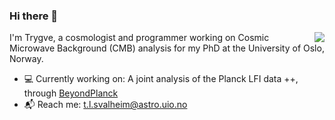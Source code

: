 ### Hi there 👋

<!--**trygvels/trygvels** is a ✨ _special_ ✨ repository because its `README.md` (this file) appears on your GitHub profile.-->
<img align="right" src="https://github-readme-stats.vercel.app/api?username=trygvels&show_icons=true&count_private=true&hide_title=true&show_icons=true"/>



I'm Trygve, a cosmologist and programmer working on Cosmic Microwave Background (CMB) analysis for my PhD at the University of Oslo, Norway.

- :computer: Currently working on: A joint analysis of the Planck LFI data ++, through [BeyondPlanck](https://beyondplanck.science/)
- :mailbox_with_mail: Reach me: [t.l.svalheim@astro.uio.no](mailto:tlsvalheim@gmail.com)

<!--
Here are some ideas to get you started:

- 🔭 I’m currently working on ...
- 🌱 I’m currently learning ...
- 👯 I’m looking to collaborate on ...
- 🤔 I’m looking for help with ...
- 💬 Ask me about ...
- 📫 How to reach me: ...
- 😄 Pronouns: ...
- ⚡ Fun fact: ...
-->
